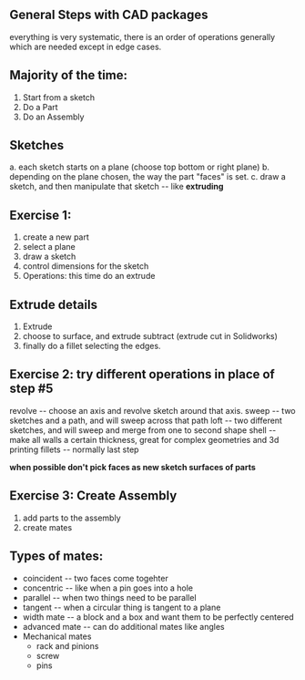 ## General Steps with CAD packages

everything is very systematic, there is an order of operations generally which are needed except in edge cases.

## Majority of the time:

1. Start from a sketch
2. Do a Part
3. Do an Assembly

## Sketches

a. each sketch starts on a plane (choose top bottom or right plane)
b. depending on the plane chosen, the way the part "faces" is set.
c. draw a sketch, and then manipulate that sketch -- like **extruding**


## Exercise 1:

1. create a new part
2. select a plane
3. draw a sketch
4. control dimensions for the sketch
5. Operations: this time do an extrude

## Extrude details

1. Extrude
2. choose to surface, and extrude subtract (extrude cut in Solidworks)
3. finally do a fillet selecting the edges.

 
## Exercise 2: try different operations in place of step #5

revolve -- choose an axis and revolve sketch around that axis.
sweep -- two sketches and a path, and will sweep across that path
loft -- two different sketches, and will sweep and merge from one to second shape
shell -- make all walls a certain thickness, great for complex geometries and 3d printing
fillets -- normally last step

**when possible don't pick faces as new sketch surfaces of parts**


## Exercise 3: Create Assembly

1. add parts to the assembly
2. create mates

## Types of mates:
* coincident -- two faces come togehter
* concentric -- like when a pin goes into a hole
* parallel -- when two things need to be parallel
* tangent -- when a circular thing is tangent to a plane
* width mate -- a block and a box and want them to be perfectly centered
* advanced mate -- can do additional mates like angles
* Mechanical mates
  * rack and pinions
  * screw
  * pins

